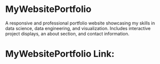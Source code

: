 # MyWebsitePortfolio
A responsive and professional portfolio website showcasing my skills in data science, data engineering, and visualization. Includes interactive project displays, an about section, and contact information.  

# MyWebsitePortfolio Link:
